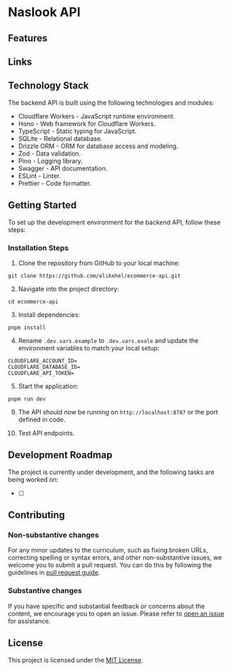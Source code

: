 # Naslook API

## Features

## Links

## Technology Stack

The backend API is built using the following technologies and modules:

-   Cloudflare Workers - JavaScript runtime environment.
-   Hono - Web framework for Cloudflare Workers.
-   TypeScript - Static typing for JavaScript.
-   SQLite - Relational database.
-   Drizzle ORM - ORM for database access and modeling.
-   Zod - Data validation.
-   Pino - Logging library.
-   Swagger - API documentation.
-   ESLint - Linter.
-   Prettier - Code formatter.

## Getting Started

To set up the development environment for the backend API, follow these steps:

### Installation Steps

1. Clone the repository from GitHub to your local machine:

```
git clone https://github.com/alikehel/ecommerce-api.git
```

2. Navigate into the project directory:

```
cd ecommerce-api
```

3. Install dependencies:

```
pnpm install
```

4. Rename `.dev.vars.example` to `.dev.vars.exale` and update the environment variables to match your local setup:

```
CLOUDFLARE_ACCOUNT_ID=
CLOUDFLARE_DATABASE_ID=
CLOUDFLARE_API_TOKEN=
```

5. Start the application:

```
pnpm run dev
```

9. The API should now be running on `http://localhost:8787` or the port defined in code.

10. Test API endpoints.

## Development Roadmap

The project is currently under development, and the following tasks are being worked on:

-   [ ]

## Contributing

### Non-substantive changes

For any minor updates to the curriculum, such as fixing broken URLs, correcting spelling or syntax errors, and other non-substantive issues, we welcome you to submit a pull request. You can do this by following the guidelines in [pull request guide](https://www.freecodecamp.org/news/how-to-make-your-first-pull-request-on-github-3/).

### Substantive changes

If you have specific and substantial feedback or concerns about the content, we encourage you to open an issue. Please refer to [open an issue](https://help.github.com/articles/creating-an-issue/) for assistance.

## License

This project is licensed under the [MIT License](LICENSE).
